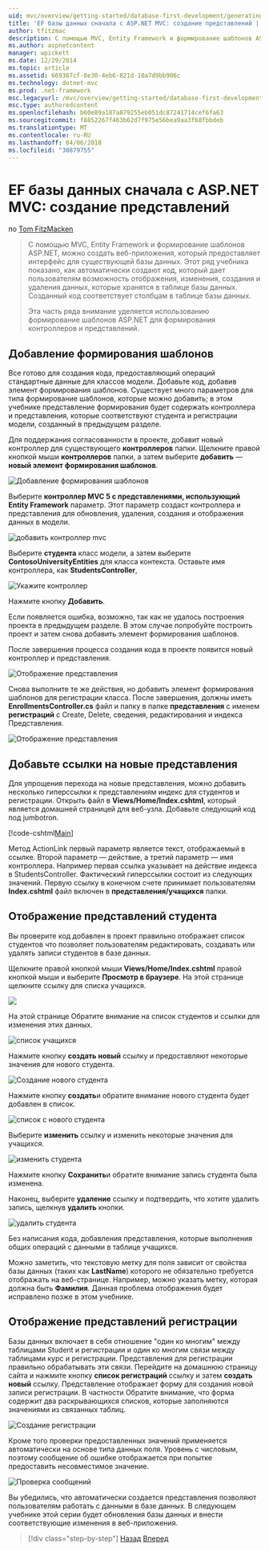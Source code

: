 ```yaml
---
uid: mvc/overview/getting-started/database-first-development/generating-views
title: 'EF базы данных сначала с ASP.NET MVC: создание представлений | Документы Microsoft'
author: tfitzmac
description: С помощью MVC, Entity Framework и формирование шаблонов ASP.NET, можно создать веб-приложения, который предоставляет интерфейс для существующей базы данных. Этот учебник seri...
ms.author: aspnetcontent
manager: wpickett
ms.date: 12/29/2014
ms.topic: article
ms.assetid: 669367cf-8e30-4eb6-821d-10a7d9bb906c
ms.technology: dotnet-mvc
ms.prod: .net-framework
msc.legacyurl: /mvc/overview/getting-started/database-first-development/generating-views
msc.type: authoredcontent
ms.openlocfilehash: b60e89a187a879255eb051dc87241714cef6fa63
ms.sourcegitcommit: f8852267f463b62d7f975e56bea9aa3f68fbbdeb
ms.translationtype: MT
ms.contentlocale: ru-RU
ms.lasthandoff: 04/06/2018
ms.locfileid: "30879755"
---
```

<a name="ef-database-first-with-aspnet-mvc-generating-views"></a>EF базы данных сначала с ASP.NET MVC: создание представлений
====================
по [Tom FitzMacken](https://github.com/tfitzmac)

> С помощью MVC, Entity Framework и формирование шаблонов ASP.NET, можно создать веб-приложения, который предоставляет интерфейс для существующей базы данных. Этот ряд учебника показано, как автоматически создают код, который дает пользователям возможность отображения, изменения, создания и удаления данных, которые хранятся в таблице базы данных. Созданный код соответствует столбцам в таблице базы данных.
> 
> Эта часть ряда внимание уделяется использованию формирование шаблонов ASP.NET для формирования контроллеров и представлений.


## <a name="add-scaffold"></a>Добавление формирования шаблонов

Все готово для создания кода, предоставляющий операций стандартные данные для классов модели. Добавьте код, добавив элемент формирования шаблонов. Существует много параметров для типа формирование шаблонов, которые можно добавить; в этом учебнике представление формирования будет содержать контроллера и представления, которые соответствуют студента и регистрации модели, созданный в предыдущем разделе.

Для поддержания согласованности в проекте, добавит новый контроллер для существующего **контроллеров** папки. Щелкните правой кнопкой мыши **контроллеров** папки, а затем выберите **добавить** — **новый элемент формирования шаблонов**.

![Добавление формирования шаблонов](generating-views/_static/image1.png)

Выберите **контроллер MVC 5 с представлениями, использующий Entity Framework** параметр. Этот параметр создаст контроллера и представления для обновления, удаления, создания и отображения данных в модели.

![добавить контроллер mvc](generating-views/_static/image2.png)

Выберите **студента** класс модели, а затем выберите **ContosoUniversityEntities** для класса контекста. Оставьте имя контроллера, как **StudentsController**,

![Укажите контроллер](generating-views/_static/image3.png)

Нажмите кнопку **Добавить**.

Если появляется ошибка, возможно, так как не удалось построения проекта в предыдущем разделе. В этом случае попробуйте построить проект и затем снова добавить элемент формирования шаблонов.

После завершения процесса создания кода в проекте появится новый контроллер и представления.

![Отображение представления](generating-views/_static/image4.png)

Снова выполните те же действия, но добавить элемент формирования шаблонов для регистрации класса. После завершения, должны иметь **EnrollmentsController.cs** файл и папку в папке **представления** с именем **регистраций** с Create, Delete, сведения, редактирования и индекса Представления.

![Отображение представления](generating-views/_static/image5.png)

## <a name="add-links-to-new-views"></a>Добавьте ссылки на новые представления

Для упрощения перехода на новые представления, можно добавить несколько гиперссылки к представлениям индекс для студентов и регистрации. Открыть файл в **Views/Home/Index.cshtml**, который является домашней страницей для веб-узла. Добавьте следующий код под jumbotron.

[!code-cshtml[Main](generating-views/samples/sample1.cshtml)]

Метод ActionLink первый параметр является текст, отображаемый в ссылке. Второй параметр — действие, а третий параметр — имя контроллера. Например первая ссылка указывает на действие индекса в StudentsController. Фактический гиперссылки состоит из следующих значений. Первую ссылку в конечном счете принимает пользователям **Index.cshtml** файл включен в **представления/учащихся** папки.

## <a name="display-student-views"></a>Отображение представлений студента

Вы проверите код добавлен в проект правильно отображает список студентов что позволяет пользователям редактировать, создавать или удалять записи студентов в базе данных.

Щелкните правой кнопкой мыши **Views/Home/Index.cshtml** правой кнопкой мыши и выберите **Просмотр в браузере**. На этой странице щелкните ссылку для списка учащихся.

![](generating-views/_static/image6.png)

На этой странице Обратите внимание на список студентов и ссылки для изменения этих данных.

![список учащихся](generating-views/_static/image7.png)

Нажмите кнопку **создать новый** ссылку и предоставляют некоторые значения для нового студента.

![Создание нового студента](generating-views/_static/image8.png)

Нажмите кнопку **создать**и обратите внимание нового студента будет добавлен в список.

![список с нового студента](generating-views/_static/image9.png)

Выберите **изменить** ссылку и изменить некоторые значения для учащихся.

![изменить студента](generating-views/_static/image10.png)

Нажмите кнопку **Сохранить**и обратите внимание запись студента была изменена.

Наконец, выберите **удаление** ссылку и подтвердить, что хотите удалить запись, щелкнув **удалить** кнопки.

![удалить студента](generating-views/_static/image11.png)

Без написания кода, добавления представления, которые выполнения общих операций с данными в таблице учащихся.

Можно заметить, что текстовую метку для поля зависит от свойства базы данных (таких как **LastName**) которого не обязательно требуется отображать на веб-странице. Например, можно указать метку, которая должна быть **Фамилия**. Данная проблема отображения будет исправлено позже в этом учебнике.

## <a name="display-enrollment-views"></a>Отображение представлений регистрации

Базы данных включает в себя отношение "один ко многим" между таблицами Student и регистрации и один ко многим связи между таблицами курс и регистрации. Представления для регистрации правильно обрабатывать эти связи. Перейдите на домашнюю страницу сайта и нажмите кнопку **список регистраций** ссылку и затем **создать новый** ссылку. Представление отображает форму для создания новой записи регистрации. В частности Обратите внимание, что форма содержит два раскрывающихся списков, которые заполняются значениями из связанных таблиц.

![Создание регистрации](generating-views/_static/image12.png)

Кроме того проверки предоставленных значений применяется автоматически на основе типа данных поля. Уровень с числовым, поэтому сообщение об ошибке отображается при попытке предоставить несовместимое значение.

![Проверка сообщений](generating-views/_static/image13.png)

Вы убедились, что автоматически создается представления позволяют пользователям работать с данными в базе данных. В следующем учебнике этой серии будет обновления базы данных и внести соответствующие изменения в веб-приложения.

> [!div class="step-by-step"]
> [Назад](creating-the-web-application.md)
> [Вперед](changing-the-database.md)
